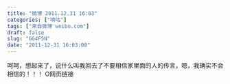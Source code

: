```yaml
---
title: "微博 2011.12.31 16:03"
categories: ["嘀咕"]
tags: ["来自微博 weibo.com"]
draft: false
slug: "GG4F5N"
date: "2011-12-31 16:03:00"
---
```


<p>呵呵，想起来了，说什么叫我回去了不要相信家里面的人的传言，嗯，我确实不会相信的！！！ O网页链接 ​​​​</p>
